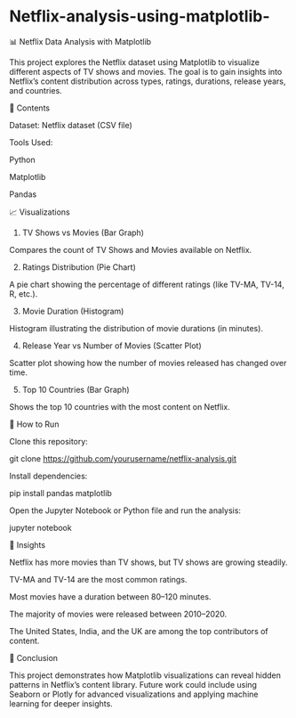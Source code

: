 # Netflix-analysis-using-matplotlib-
📊 Netflix Data Analysis with Matplotlib

This project explores the Netflix dataset using Matplotlib to visualize different aspects of TV shows and movies. The goal is to gain insights into Netflix’s content distribution across types, ratings, durations, release years, and countries.

📂 Contents

Dataset: Netflix dataset (CSV file)

Tools Used:

Python

Matplotlib

Pandas

📈 Visualizations
1. TV Shows vs Movies (Bar Graph)

Compares the count of TV Shows and Movies available on Netflix.

2. Ratings Distribution (Pie Chart)

A pie chart showing the percentage of different ratings (like TV-MA, TV-14, R, etc.).

3. Movie Duration (Histogram)

Histogram illustrating the distribution of movie durations (in minutes).

4. Release Year vs Number of Movies (Scatter Plot)

Scatter plot showing how the number of movies released has changed over time.

5. Top 10 Countries (Bar Graph)

Shows the top 10 countries with the most content on Netflix.

🚀 How to Run

Clone this repository:

git clone https://github.com/yourusername/netflix-analysis.git


Install dependencies:

pip install pandas matplotlib


Open the Jupyter Notebook or Python file and run the analysis:

jupyter notebook

📌 Insights

Netflix has more movies than TV shows, but TV shows are growing steadily.

TV-MA and TV-14 are the most common ratings.

Most movies have a duration between 80–120 minutes.

The majority of movies were released between 2010–2020.

The United States, India, and the UK are among the top contributors of content.

🎯 Conclusion

This project demonstrates how Matplotlib visualizations can reveal hidden patterns in Netflix’s content library. Future work could include using Seaborn or Plotly for advanced visualizations and applying machine learning for deeper insights.
